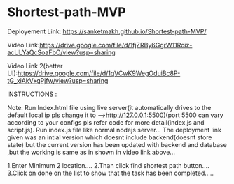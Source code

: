 # Shortest-path-MVP


Deployement Link:   https://sanketmakh.github.io/Shortest-path-MVP/

Video Link:https://drive.google.com/file/d/1fjZRBy6GgrW11Roiz-acULYaQcSoaFbO/view?usp=sharing


Video Link 2(better UI):https://drive.google.com/file/d/1qVCwK9WegOduiBc8P-tG_xiAkVxqPjfw/view?usp=sharing


INSTRUCTIONS : 

Note:
Run Index.html file using live server(it automatically drives to the default local ip pls change it to -->http://127.0.0.1:5500)(port 5500 can vary according to your configs pls refer code for more detail(index.js and script.js).
Run index.js file like normal nodejs server...
The deployment link given was an intial version which doesnt include backend(doesnt store state) but the current version has been updated with backend and database ,but the working is same as in shown in video link above...

1.Enter Minimum 2 location....
2.Than click find shortest path button....
3.Click on done on the list to show that the task has been completed.....

